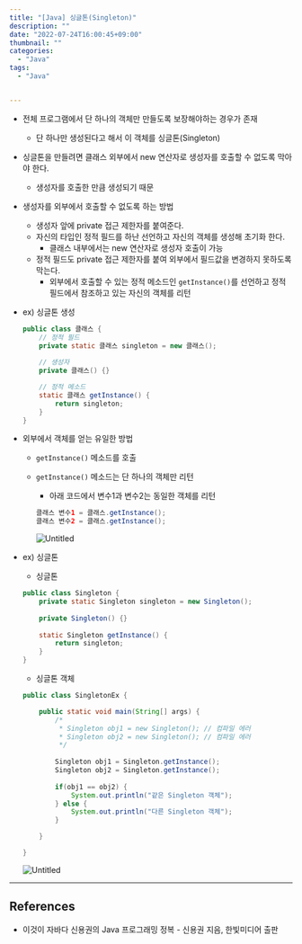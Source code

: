 ```yaml
---
title: "[Java] 싱글톤(Singleton)"
description: ""
date: "2022-07-24T16:00:45+09:00"
thumbnail: ""
categories:
  - "Java"
tags:
  - "Java"


---
```

<!--more-->

- 전체 프로그램에서 단 하나의 객체만 만들도록 보장해야하는 경우가 존재
    - 단 하나만 생성된다고 해서 이 객체를 싱글톤(Singleton)
- 싱글톤을 만들려면 클래스 외부에서 new 연산자로 생성자를 호출할 수 없도록 막아야 한다.
    - 생성자를 호출한 만큼 생성되기 때문
- 생성자를 외부에서 호출할 수 없도록 하는 방법
    - 생성자 앞에 private 접근 제한자를 붙여준다.
    - 자신의 타입인 정적 필드를 하난 선언하고 자신의 객체를 생성해 초기화 한다.
        - 클래스 내부에서는 new 연산자로 생성자 호출이 가능
    - 정적 필드도 private 접근 제한자를 붙여 외부에서 필드값을 변경하지 못하도록 막는다.
        - 외부에서 호출할 수 있는 정적 메소드인 `getInstance()`를 선언하고 정적 필드에서 참조하고 있는 자신의 객체를 리턴
- ex) 싱글톤 생성
    
    ```java
    public class 클래스 {
    	// 정적 필드
    	private static 클래스 singleton = new 클래스();
    	
    	// 생성자
    	private 클래스() {}
    
    	// 정적 메소드
    	static 클래스 getInstance() {
    		return singleton;
    	} 
    }
    ```
    
- 외부에서 객체를 얻는 유일한 방법
    - `getInstance()` 메소드를 호출
    - `getInstance()` 메소드는 단 하나의 객체만 리턴
        - 아래 코드에서 변수1과 변수2는 동일한 객체를 리턴
        
        ```java
        클래스 변수1 = 클래스.getInstance();
        클래스 변수2 = 클래스.getInstance();
        ```
        
        ![Untitled](/images/lang_java/class/싱글톤(Singleton)/Untitled.png)
        
- ex) 싱글톤
    - 싱글톤
    
    ```java
    public class Singleton {
    	private static Singleton singleton = new Singleton();
    	
    	private Singleton() {}
    	
    	static Singleton getInstance() {
    		return singleton;
    	}
    }
    ```
    
    - 싱글톤 객체
    
    ```java
    public class SingletonEx {
    
    	public static void main(String[] args) {
    		/*
    		 * Singleton obj1 = new Singleton(); // 컴파일 에러
    		 * Singleton obj2 = new Singleton(); // 컴파일 에러
    		 */
    		
    		Singleton obj1 = Singleton.getInstance();
    		Singleton obj2 = Singleton.getInstance();
    		
    		if(obj1 == obj2) {
    			System.out.println("같은 Singleton 객체");
    		} else {
    			System.out.println("다른 Singleton 객체");
    		}
    
    	}
    
    }
    ```
    
    ![Untitled](/images/lang_java/class/싱글톤(Singleton)/Untitled%201.png)
    

---

## References

- 이것이 자바다 신용권의 Java 프로그래밍 정복 - 신용권 지음, 한빛미디어 출판